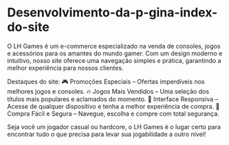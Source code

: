 # Desenvolvimento-da-p-gina-index-do-site

O LH Games é um e-commerce especializado na venda de consoles, jogos e acessórios para os amantes do mundo gamer. Com um design moderno e intuitivo, nosso site oferece uma navegação simples e prática, garantindo a melhor experiência para nossos clientes.

Destaques do site:
🎮 Promoções Especiais – Ofertas imperdíveis nos melhores jogos e consoles.
🔥 Jogos Mais Vendidos – Uma seleção dos títulos mais populares e aclamados do momento.
🚀 Interface Responsiva – Acesse de qualquer dispositivo e tenha a melhor experiência de compra.
🛒 Compra Fácil e Segura – Navegue, escolha e compre com total segurança.

Seja você um jogador casual ou hardcore, o LH Games é o lugar certo para encontrar tudo o que precisa para levar sua jogabilidade a outro nível!
